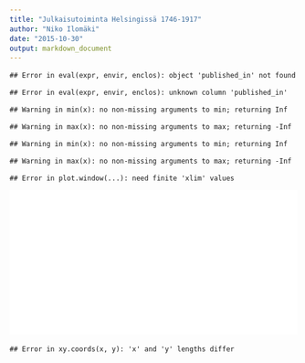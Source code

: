 ```yaml
---
title: "Julkaisutoiminta Helsingissä 1746-1917"
author: "Niko Ilomäki"
date: "2015-10-30"
output: markdown_document
---
```





```
## Error in eval(expr, envir, enclos): object 'published_in' not found
```

```
## Error in eval(expr, envir, enclos): unknown column 'published_in'
```


```
## Warning in min(x): no non-missing arguments to min; returning Inf
```

```
## Warning in max(x): no non-missing arguments to max; returning -Inf
```

```
## Warning in min(x): no non-missing arguments to min; returning Inf
```

```
## Warning in max(x): no non-missing arguments to max; returning -Inf
```

```
## Error in plot.window(...): need finite 'xlim' values
```

![plot of chunk Helsinki](figure/Helsinki-1.png) 

```
## Error in xy.coords(x, y): 'x' and 'y' lengths differ
```


